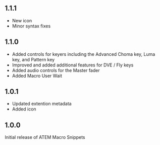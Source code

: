 ## 1.1.1

* New icon
* Minor syntax fixes

## 1.1.0

* Added controls for keyers including the Advanced Choma key, Luma key, and Pattern key
* Improved and added additional features for DVE / Fly keys
* Added audio controls for the Master fader
* Added Macro User Wait

## 1.0.1

* Updated extention metadata
* Added icon

## 1.0.0

Initial release of ATEM Macro Snippets